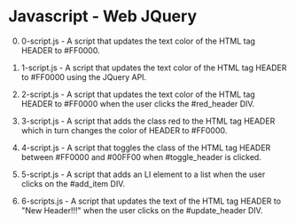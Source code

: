 # Javascript - Web JQuery

0. 0-script.js - A script that updates the text color of the HTML tag HEADER to #FF0000.

1. 1-script.js - A script that updates the text color of the HTML tag HEADER to #FF0000 using the JQuery API.

2. 2-script.js - A script that updates the text color of the HTML tag HEADER to #FF0000 when the user clicks the #red_header DIV.

3. 3-script.js - A script that adds the class red to the HTML tag HEADER which in turn changes the color of HEADER to #FF0000.

4. 4-script.js - A script that toggles the class of the HTML tag HEADER between #FF0000 and #00FF00 when #toggle_header is clicked.

5. 5-script.js - A script that adds an LI element to a list when the user clicks on the #add_item DIV.

6. 6-scripts.js - A script that updates the text of the HTML tag HEADER to "New Header!!!" when the user clicks on the #update_header DIV.

